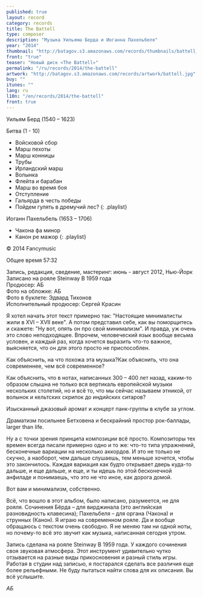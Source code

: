 ```yaml
---
published: true
layout: record
category: records
title: The Battell
type: composer
description: "Музыка Уильяма Берда и Иоганна Пахельбеля"
year: "2014"
thumbnail: "http://batagov.s3.amazonaws.com/records/thumbnails/battell_thumb.jpg"
front: "true"
teaser: "Новый диск «The Battell»"
permalink: "/ru/records/2014/the-battell"
artwork: "http://batagov.s3.amazonaws.com/records/artwork/battell.jpg"
buy: ""
itunes: ""
lang: ru
l10n: "/en/records/2014/the-battell"
front: true
---
```


Уильям Берд (1540 – 1623) 

Битва (1 - 10)   

- Войсковой сбор
- Марш пехоты
- Марш конницы
- Трубы
- Ирландский марш
- Волынка
- Флейта и барабан
- Марш во время боя
- Отступление
- Гальярда в честь победы
- Пойдем гулять в дремучий лес? 
{: .playlist}

Иоганн Пахельбель (1653 – 1706)   

- Чакона фа минор
- Канон ре мажор
{: .playlist}

© 2014 Fancymusic

Общее время 57:32  

Запись, редакция, сведение, мастеринг: июнь - август 2012, Нью-Йорк  
Записано на рояле Steinway B 1959 года  
Продюсер: АБ  
Фото на обложке: АБ  
Фото в буклете: Эдвард Тихонов  
Исполнительный продюсер: Сергей Красин  

Я хотел начать этот текст примерно так: "Настоящие минималисты жили в XVI – XVII веке". А потом представил себе, как вы поморщитесь и скажете: "Ну вот, опять он про свой минимализм". И правда, уж очень это слово неподходящее. Впрочем, человеческий язык вообще весьма условен, и каждый раз, когда хочется выразить что-то важное, выясняется, что он для этого просто не приспособлен.  

Как объяснить, на что похожа эта музыка?Как объяснить, что она современнее, чем всё современное?  

Как объяснить, что в нотах, написанных 300 – 400 лет назад, каким-то образом слышна не только вся вертикаль европейской музыки нескольких столетий, но и всё то, что мы сейчас называем этникой, от волынок и кельтских скрипок до индийских ситаров?  

Изысканный джазовый аромат и концерт панк-группы в клубе за углом.  

Драматизм посильнее Бетховена и бескрайний простор рок-баллады, larger than life.  

Ну а с точки зрения принципа композиции всё просто. Композиторы тех времен всегда писали примерно одно и то же: что-то типа упражнений, бесконечные вариации на несколько аккордов. И это не только не скучно, а наоборот, чем дальше слушаешь, тем меньше хочется, чтобы это закончилось. Каждая вариация как будто открывает дверь куда-то дальше, и еще дальше, и еще, и ты идешь по этой бесконечной анфиладе и понимаешь, что это не что иное, как дорога домой.  

Вот вам и минимализм, собственно.  

Всё, что вошло в этот альбом, было написано, разумеется, не для рояля. Сочинения Бёрда – для вирджинала (это английская разновидность клавесина); Пахельбеля – для органа (Чакона) и струнных (Канон). Я играю на современном рояле. Да и вообще обращаюсь с текстом очень свободно. Я не меняю там ни одной ноты, но почему-то всё это звучит как музыка, написанная сегодня утром.  

Запись сделана на рояле Steinway B 1959 года. У каждого сочинения своя звуковая атмосфера. Этот инструмент удивительно чутко отзывается на разные виды прикосновения и разный стиль игры. Работая в студии над записью, я постарался сделать все различия еще более рельефными. Не буду пытаться найти слова для их описания. Вы всё услышите.  

_АБ_